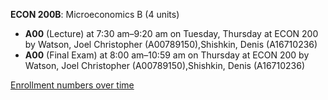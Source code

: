 **ECON 200B**: Microeconomics B (4 units)

- **A00** (Lecture) at 7:30 am–9:20 am on Tuesday, Thursday at ECON 200 by Watson, Joel Christopher (A00789150),Shishkin, Denis (A16710236)
- **A00** (Final Exam) at 8:00 am–10:59 am on Thursday at ECON 200 by Watson, Joel Christopher (A00789150),Shishkin, Denis (A16710236)

[Enrollment numbers over time](./ECON200B.tsv)
